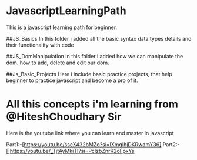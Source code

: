 # JavascriptLearningPath
This is a javascript learning path for beginner. 

##JS_Basics
In this folder i added all the basic syntax data types details and their functionality with code

##JS_DomManipulation
In this folder i added how we can manipulate the dom. how to add, delete and edit our dom.

##Js_Basic_Projects
Here i include basic practice projects, that help beginner to practice javascript and become a pro of it.

# All this concepts i'm learning from @HiteshChoudhary Sir
Here is the youtube link where you can learn and master in javascript

Part1:-[https://youtu.be/sscX432bMZo?si=lXmgIhjDKRwamY36]
Part2:- []https://youtu.be/_TjtAyMkiTI?si=PcIzbZnrR2oFpxYs
